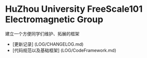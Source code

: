 # HuZhou University FreeScale101 Electromagnetic Group

建立一个方便同学们维护、拓展的框架

* [更新记录] (LOG/CHANGELOG.md)
* [代码规范以及基础框架] (LOG/CodeFramework.md)